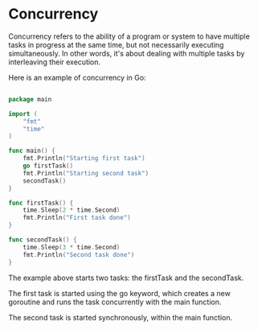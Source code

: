 # Concurrency 

Concurrency refers to the ability of a program or system to have multiple tasks in progress at the same time,
but not necessarily executing simultaneously. In other words, it's about dealing with multiple tasks by interleaving their execution.

Here is an example of concurrency in Go:

```go

package main

import (
    "fmt"
    "time"
)

func main() {
    fmt.Println("Starting first task")
    go firstTask()
    fmt.Println("Starting second task")
    secondTask()
}

func firstTask() {
    time.Sleep(2 * time.Second)
    fmt.Println("First task done")
}

func secondTask() {
    time.Sleep(3 * time.Second)
    fmt.Println("Second task done")
}

```

The example above starts two tasks: the firstTask and the secondTask. 

The first task is started using the go keyword, which creates a new goroutine and runs the task concurrently with the main function. 

The second task is started synchronously, within the main function.

